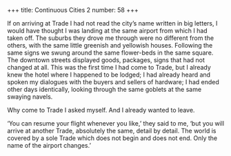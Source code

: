 +++
title: Continuous Cities 2
number: 58
+++

If on arriving at Trade I had not read the city’s name written in big letters, I would have thought I was landing at the same airport from which I had taken off. The suburbs they drove me through were no different from the others, with the same little greenish and yellowish houses. Following the same signs we swung around the same flower-beds in the same square. The downtown streets displayed goods, packages, signs that had not changed at all. This was the first time I had come to Trade, but I already knew the hotel where I happened to be lodged; I had already heard and spoken my dialogues with the buyers and sellers of hardware; I had ended other days identically, looking through the same goblets at the same swaying navels.

Why come to Trade I asked myself. And I already wanted to leave.

‘You can resume your flight whenever you like,’ they said to me, ‘but you will arrive at another Trade, absolutely the same, detail by detail. The world is covered by a sole Trade which does not begin and does not end. Only the name of the airport changes.’
